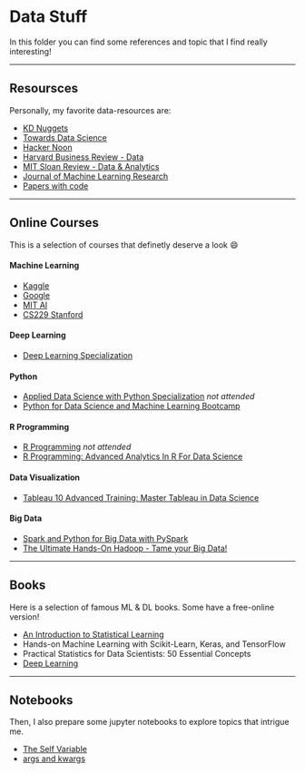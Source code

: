 # Data Stuff

In this folder you can find some references and topic that I find really interesting!

---

## Resoursces
Personally, my favorite data-resources are:
* [KD Nuggets](https://www.kdnuggets.com/)
* [Towards Data Science](https://towardsdatascience.com/)
* [Hacker Noon](https://hackernoon.com/)
* [Harvard Business Review - Data](https://hbr.org/topic/data)
* [MIT Sloan Review - Data & Analytics](https://sloanreview.mit.edu/topic/data-and-analytics/)
* [Journal of Machine Learning Research](http://www.jmlr.org/)
* [Papers with code](https://github.com/zziz/pwc)

---

## Online Courses
This is a selection of courses that definetly deserve a look :smile:

#### Machine Learning
* [Kaggle](https://www.kaggle.com/learn/machine-learning)
* [Google](https://developers.google.com/machine-learning/crash-course/ml-intro)
* [MIT AI](https://ocw.mit.edu/courses/electrical-engineering-and-computer-science/6-034-artificial-intelligence-fall-2010/lecture-videos/)
* [CS229 Stanford](http://cs229.stanford.edu/)

#### Deep Learning
* [Deep Learning Specialization](https://www.coursera.org/specializations/deep-learning?)

#### Python
* [Applied Data Science with Python Specialization](https://www.coursera.org/specializations/data-science-python) _not attended_
* [Python for Data Science and Machine Learning Bootcamp](https://www.udemy.com/python-for-data-science-and-machine-learning-bootcamp/learn/v4/overview)

#### R Programming
* [R Programming](https://www.coursera.org/learn/r-programming) _not attended_
* [R Programming: Advanced Analytics In R For Data Science](https://www.udemy.com/r-analytics/learn/v4/overview)

#### Data Visualization
* [Tableau 10 Advanced Training: Master Tableau in Data Science](https://www.udemy.com/tableau10-advanced/learn/v4/overview)

#### Big Data
* [Spark and Python for Big Data with PySpark](https://www.udemy.com/spark-and-python-for-big-data-with-pyspark/learn/v4/overview)
* [The Ultimate Hands-On Hadoop - Tame your Big Data!](https://www.udemy.com/the-ultimate-hands-on-hadoop-tame-your-big-data/learn/v4/overview)

---

## Books
Here is a selection of famous ML & DL books. Some have a free-online version!
* [An Introduction to Statistical Learning](http://www-bcf.usc.edu/~gareth/ISL/)
* Hands-on Machine Learning with Scikit-Learn, Keras, and TensorFlow
* Practical Statistics for Data Scientists: 50 Essential Concepts
* [Deep Learning](https://www.deeplearningbook.org/)

---

## Notebooks
Then, I also prepare some jupyter notebooks to explore topics that intrigue me.
* [The Self Variable](https://github.com/FedericoRaimondi/me/blob/master/Data_Stuff/The%20Self%20variable.ipynb)
* [args and kwargs](https://github.com/FedericoRaimondi/me/blob/master/Data_Stuff/args%20and%20kwargs.ipynb)

